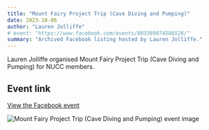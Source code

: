 ```yaml
---
title: "Mount Fairy Project Trip (Cave Diving and Pumping)"
date: 2023-10-06
author: "Lauren Jolliffe"
# event: "https://www.facebook.com/events/803389074586526/"
summary: "Archived Facebook listing hosted by Lauren Jolliffe."
---
```

Lauren Jolliffe organised Mount Fairy Project Trip (Cave Diving and Pumping) for NUCC members.

## Event link

[View the Facebook event](https://www.facebook.com/events/803389074586526/)

![Mount Fairy Project Trip (Cave Diving and Pumping) event image](/trip/event-images/20231006_mount_fairy_project_trip_cave_diving_and_pumping.jpg)
